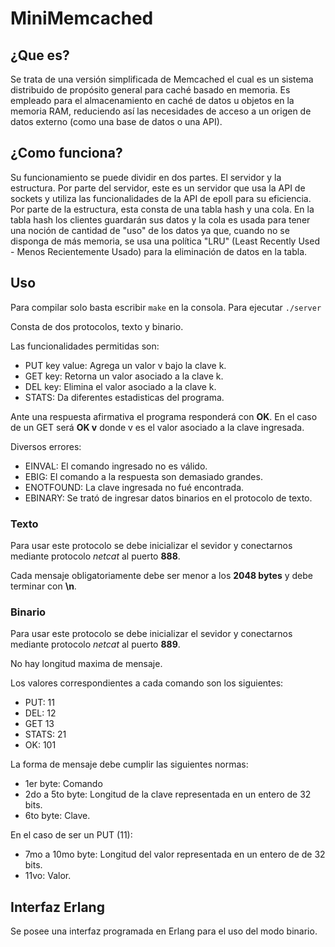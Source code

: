 # MiniMemcached

## ¿Que es?
Se trata de una versión simplificada de Memcached el cual es un sistema distribuido de propósito general para caché basado en memoria. Es empleado para el almacenamiento en caché de datos u objetos en la memoria RAM, reduciendo así las necesidades de acceso a un origen de datos externo (como una base de datos o una API).

## ¿Como funciona?
Su funcionamiento se puede dividir en dos partes. El servidor y la estructura.
Por parte del servidor, este es un servidor que usa la API de sockets y utiliza las funcionalidades de la API de epoll para su eficiencia.
Por parte de la estructura, esta consta de una tabla hash y una cola. En la tabla hash los clientes guardarán sus datos y la cola es usada para tener una noción de cantidad de "uso" de los datos ya que, cuando no se disponga de más memoria, se usa una política "LRU" (Least Recently Used - Menos Recientemente Usado) para la eliminación de datos en la tabla.

## Uso

Para compilar solo basta escribir `make` en la consola.
Para ejecutar `./server`

Consta de dos protocolos, texto y binario.

Las funcionalidades permitidas son:

- PUT key value: Agrega un valor v bajo la clave k.
- GET key: Retorna un valor asociado a la clave k.
- DEL key: Elimina el valor asociado a la clave k.
- STATS: Da diferentes estadisticas del programa.

Ante una respuesta afirmativa el programa responderá con **OK**. En el caso de un GET será **OK v** donde v es el valor asociado a la clave ingresada.

Diversos errores:

- EINVAL: El comando ingresado no es válido.
- EBIG: El comando a la respuesta son demasiado grandes.
- ENOTFOUND: La clave ingresada no fué encontrada.
- EBINARY: Se trató de ingresar datos binarios en el protocolo de texto.

### Texto
Para usar este protocolo se debe inicializar el sevidor y conectarnos mediante protocolo *netcat* al puerto **888**.

Cada mensaje obligatoriamente debe ser menor a los **2048 bytes** y debe terminar con **\n**.

### Binario
Para usar este protocolo se debe inicializar el sevidor y conectarnos mediante protocolo *netcat* al puerto **889**.

No hay longitud maxima de mensaje.

Los valores correspondientes a cada comando son los siguientes:

- PUT: 11
- DEL: 12
- GET 13
- STATS: 21
- OK: 101

La forma de mensaje debe cumplir las siguientes normas:

- 1er byte: Comando
- 2do a 5to byte: Longitud de la clave representada en un entero de 32 bits.
- 6to byte: Clave.

En el caso de ser un PUT (11):

- 7mo a 10mo byte: Longitud del valor representada en un entero de de 32 bits.
- 11vo: Valor.

## Interfaz Erlang
Se posee una interfaz programada en Erlang para el uso del modo binario.